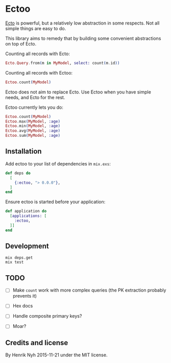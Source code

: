 # Ectoo

[Ecto](https://github.com/elixir-lang/ecto) is powerful, but a relatively low abstraction in some respects. Not all simple things are easy to do.

This library aims to remedy that by building some convenient abstractions on top of Ecto.

Counting all records with Ecto:

``` elixir
Ecto.Query.from(m in MyModel, select: count(m.id))
```

Counting all records with Ectoo:

``` elixir
Ectoo.count(MyModel)
```

Ectoo does not aim to replace Ecto. Use Ectoo when you have simple needs, and Ecto for the rest.

Ectoo currently lets you do:

``` elixir
Ectoo.count(MyModel)
Ectoo.max(MyModel, :age)
Ectoo.min(MyModel, :age)
Ectoo.avg(MyModel, :age)
Ectoo.sum(MyModel, :age)
```


## Installation

Add ectoo to your list of dependencies in `mix.exs`:

``` elixir
def deps do
  [
    {:ectoo, "> 0.0.0"},
  ]
end
```

Ensure ectoo is started before your application:

``` elixir
def application do
  [applications: [
    :ectoo,
  ]]
end
```


## Development

    mix deps.get
    mix test


## TODO

- [ ] Make `count` work with more complex queries (the PK extraction probably prevents it)
- [ ] Hex docs
- [ ] Handle composite primary keys?
- [ ] Moar?


## Credits and license

By Henrik Nyh 2015-11-21 under the MIT license.
